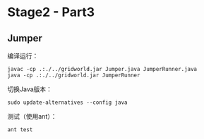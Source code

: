 # Stage2 - Part3

## Jumper

编译运行：

```
javac -cp .:./../gridworld.jar Jumper.java JumperRunner.java
java -cp .:./../gridworld.jar JumperRunner
```

切换Java版本：

```
sudo update-alternatives --config java
```

测试（使用ant）：

```
ant test
```

